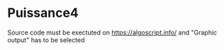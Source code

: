 # Puissance4
Source code must be exectuted on https://algoscript.info/ and "Graphic output" has to be selected
